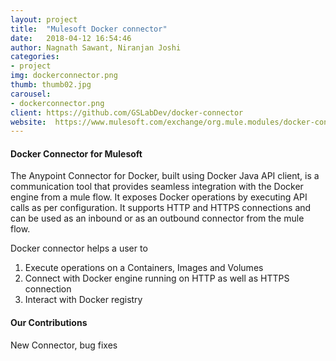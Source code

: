 ```yaml
---
layout: project
title:  "Mulesoft Docker connector"
date:   2018-04-12 16:54:46
author: Nagnath Sawant, Niranjan Joshi
categories:
- project
img: dockerconnector.png
thumb: thumb02.jpg
carousel:
- dockerconnector.png
client: https://github.com/GSLabDev/docker-connector
website:  https://www.mulesoft.com/exchange/org.mule.modules/docker-connector/1.0.0/pages/Helpful%20Links/
---
```


#### Docker Connector for Mulesoft
The Anypoint Connector for Docker, built using Docker Java API client, is a communication tool that provides seamless integration with the Docker engine from a mule flow. It exposes Docker operations by executing API calls as per configuration. It supports HTTP and HTTPS connections and can be used as an inbound or as an outbound connector from the mule flow.

Docker connector helps a user to

1. Execute operations on a Containers, Images and Volumes
2. Connect with Docker engine running on HTTP as well as HTTPS connection
3. Interact with Docker registry


#### Our Contributions
New Connector, bug fixes
